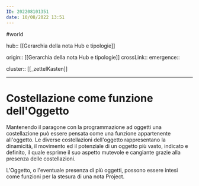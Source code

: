 ```yaml
---
ID: 202208101351
date: 10/08/2022 13:51 
---
```

#world

hub:: [[Gerarchia della nota Hub e tipologie]]

origin:: [[Gerarchia della nota Hub e tipologie]]
crossLink:: 
emergence:: 

cluster:: [[_zettelKasten]]

---

# Costellazione come funzione dell'Oggetto

Mantenendo il paragone con la programmazione ad oggetti una costellazione può essere pensata come una funzione appartenente all'oggetto. Le diverse costellazioni dell'oggetto rappresentano la dinamicità, il movimento ed il potenziale di un oggetto più vasto, indicato e definito, il quale esprime il suo aspetto mutevole e cangiante grazie alla presenza delle costellazioni.

L'Oggetto, o l'eventuale presenza di più oggetti, possono essere intesi come funzioni per la stesura di una nota Project.
